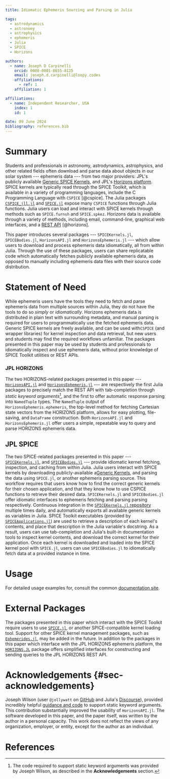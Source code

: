 ```yaml
---
title: Idiomatic Ephemeris Sourcing and Parsing in Julia

tags:
  - astrodynamics
  - astronomy
  - astrophysics
  - ephemeris
  - Julia
  - SPICE
  - Horizons

authors:
  - name: Joseph D Carpinelli
    orcid: 0000-0001-8655-8125
    email: joseph.d.carpinelli@loopy.codes
    affiliations:
      - ref: 1
    affiliation: 1

affiliations:
  - name: Independent Researcher, USA
    index: 1
    id: 1

date: 09 June 2024
bibliography: references.bib
---
```


# Summary

Students and professionals in astronomy, astrodynamics, astrophysics, and other
related fields often download and parse data about objects in our solar system
--- ephemeris data --- from two major providers:
JPL's publicly available [Generic SPICE Kernels](https://naif.jpl.nasa.gov/pub/naif/generic_kernels/),
and JPL's [Horizons platform](https://ssd.jpl.nasa.gov/horizons/). SPICE kernels are
typically read through the SPICE Toolkit, which is available in a variety of
programming languages, include the C Programming Language with `CSPICE` [@cspice].
The Julia packages [`CSPICE_jll.jl`](https://github.com/JuliaBinaryWrappers/CSPICE_jll.jl)
and [`SPICE.jl`](https://github.com/JuliaAstro/SPICE.jl) expose many `CSPICE`
functions through Julia functions. Julia users can load and interact with SPICE
kernels through methods such as `SPICE.furnsh` and `SPICE.spkez`.
Horizons data is available through
a variety of methods, including email, command-line, graphical web interfaces,
and a [REST API](https://ssd-api.jpl.nasa.gov/doc/horizons.html) [@horizons].

This paper introduces several packages --- `SPICEKernels.jl`, `SPICEBodies.jl`,
`HorizonsAPI.jl` and `HorizonsEphemeris.jl` --- which allow users to download and process
ephemeris data idiomatically, all from within Julia.
Through the use of these packages, users can share replicatable code which
automatically fetches publicly available ephemeris data, as opposed to manually
including ephemeris data files with their source code distribution.

# Statement of Need

While ephemeris users have the tools they need to fetch and parse ephemeris
data from multiple sources within Julia, they do not have the tools to do so
_simply_ or _idiomatically_. Horizons ephemeris data is distributed in plain text with
surrounding metadata, and manual parsing is required for users to programmatically
use the fetched ephemeris data. Generic SPICE kernels are freely available, and
can be used with`CSPICE` (and wrapper libraries) for kernel inspection and data
retrieval, but new users and students may find the required workflows unfamiliar.
The packages presented in this paper may be used by students and professionals
to idiomatically inspect and use ephemeris data, without prior knowledge of SPICE
Toolkit utilities or REST APIs.

### JPL HORIZONS

The two HORIZONS-related packages presented in this paper ---
[`HorizonsAPI.jl`](https://github.com/cadojo/EphemerisSources.jl/tree/main/lib/HorizonsAPI)
and [`HorizonsEphemeris.jl`](https://github.com/cadojo/EphemerisSources.jl/tree/main/lib/HorizonsEphemeris) ---
are respectively the first Julia packages to precisely match the REST API with
tab-completion through _static keyword arguments_[^1], and the first to offer
automatic response parsing into `NamedTuple` types. The `NamedTuple` output of
`HorizonsEphemeris.ephemeris`, the top-level method for fetching Cartesian state
vectors from the HORIZONS platform, allows for easy plotting, file-saving, and
`DataFrame` construction. Both `HorizonsAPI.jl` and `HorizonsEphemeris.jl` offer
users a simple, repeatable way to query and parse HORIZONS ephemeris data.

[^1]:
    The code required to support static keyword arguments was provided by
    Joseph Wilson, as described in the **Acknowledgements** section.

## JPL SPICE

The two SPICE-related packages presented in this paper ---
[`SPICEKernels.jl`](https://github.com/cadojo/EphemerisSources.jl/tree/main/lib/SPICEKernels), and
[`SPICEBodies.jl`](https://github.com/cadojo/EphemerisSources.jl/tree/main/lib/SPICEBodies) --- provide
idiomatic kernel fetching, inspection, and caching from within Julia.
Julia users interact with SPICE kernels by downloading publicly-available
a[Generic Kernels](https://naif.jpl.nasa.gov/pub/naif/generic_kernels/), and
parsing the data using `SPICE.jl`, or another ephemeris parsing source. This
workflow requires that users know how to find the correct generic kernels for
their chosen application, and that they know how to use CSPICE functions to
retrieve their desired data. `SPICEKernels.jl` and `SPICEBodies.jl` offer
idiomatic interfaces to ephemeris fetching and parsing parsing respectively.
Continuous integration in the
[`SPICEKernels.jl` repository](https://github.com/cadojo/EphemerisSources.jl/tree/main/.github/workflows/SPICE.yml)
multiple times daily, and automatically exports all available generic kernels
as variables in Julia. SPICE Toolkit executables (provided by
[`SPICEApplications.jl`](https://github.com/cadojo/SPICEApplications.jl))
are used to retrieve a description of each kernel's
contents, and place that description in the Julia variable's docstring. As a
result, users can use tab-completion and Julia's built-in documentation tools
to inspect kernel contents, and download the correct kernel for their
application. Once each kernel is downloaded and loaded into the SPICE kernel pool
with `SPICE.jl`, users can use `SPICEBodies.jl` to idiomatically fetch data at
a provided instance in time.

# Usage

For detailed usage examples for, consult the common
[documentation site](https://ephemeris.loopy.codes).

# External Packages

The packages presented in this paper which interact with the SPICE Toolkit
require users to use [`SPICE.jl`](https://github.com/JuliaAstro/SPICe.jl),
or another SPICE-compatible kernel loading tool. Support for other SPICE
kernel management packages, such as
[`Ephemerides.jl`](https://github.com/JuliaSpaceMissionDesign/Ephemerides.jl),
may be added in the future.
In addition to the packages in this paper which interface with the JPL HORIZONS
ephemeris platform, the [`HORIZONS.JL`](https://github.com/PerezHz/HORIZONS.jl)
package offers simplified interfaces for constructing and sending queries to the
JPL HORIZONS REST API.

# Acknowledgements {#sec-acknowledgements}

Joseph Wilson (user `@jollywatt` on [GitHub](https://github.com/jollywatt) and
Julia's [Discourse](https://discourse.julialang.org/u/Jollywatt/summary)), provided
incredibly helpful [guidance and code](https://discourse.julialang.org/t/unpack-namedtuple-into-a-function-definition/97500) to support static keyword arguments.
This contribution substantially improved the usability of `HorizonsAPI.jl`.
The software developed in this paper, and the paper itself, was written by the
author in a personal capacity. This work does not reflect the views of any
organization, employer, or entity, except for the author as an individual.

# References
